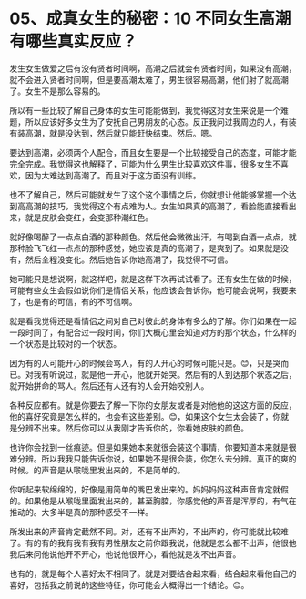 # 05、成真女生的秘密：10 不同女生高潮有哪些真实反应？

发生女生做爱之后有没有贤者时间啊，高潮之后就会有贤者时间，如果没有高潮，就不会进入贤者时间啊，但是要高潮太难了，男生很容易高潮，他们射了就高潮了。女生不是那么容易的。

所以有一些比较了解自己身体的女生可能能做到，我觉得这对女生来说是一个难题，所以应该好多女生为了安抚自己男朋友的心态。反正我问过我周边的人，有装有装高潮，就是没达到，然后就只能赶快结束。然后。嗯。

要达到高潮，必须两个人配合，而且女生要是一个比较接受自己的态度，可能才能完全完成。我觉得这也解释了，可能为什么男生比较喜欢这件事，很多女生不喜欢，因为太难达到高潮了。而且对于这方面没有训练。

也不了解自己，然后可能就发生了这个这个事情之后，你就想让他能够掌握一个达到高高潮的技巧，我觉得这个有点难为人。女生如果真的高潮了，看脸能直接看出来，就是皮肤会变红，会变那种潮红色。

就好像喝醉了一点点白酒的那种颜色。然后他会微微出汗，有喝到白酒一点点，就那种脸飞飞红一点点的那种感觉，她应该是真的高潮了，是爽到了。如果就是没有，然后全程没变化。然后她告诉你她高潮了，我觉得不可信。

她可能只是想说啊，就这样吧，就是这样下次再试试看了。还有女生在做的时候，可能有些女生会假如说你们是情侣关系，他应该会告诉你，他可能会说啊，我要来了，也是有的可信，有的不可信啊。

就是看我觉得还是看情侣之间对自己对彼此的身体有多么的了解。你们如果在一起一段时间了，有配合过一段时间，你们大概心里会知道对方的那个状态，什么样的一个状态是比较对的一个状态。

因为有的人可能开心的时候会骂人，有的人开心的时候可能只是。😊，只是哭而已。对我有听说过，就是他一开心，他就开始哭。然后有的人到达那个状态之后，就开始拼命的骂人。然后还有人还有的人会开始咬别人。

各种反应都有。就是你要去了解一下你的女朋友或者是对他他的这这方面的反应，他的喜好究竟是怎么样的，也会有这些差别。😊，如果这个女生太会装了，你就是分辨不出来。然后你可以从我刚才告诉你的，你看她皮肤的颜色。

也许你会找到一丝痕迹。但是如果她本来就很会装这个事情，你要知道本来就是很难分辨。所以我我只能告诉你说，如果她不是很会装，你怎么去分辨。真正的爽的时候。的声音是从喉咙里发出来的，不是简单的。

你听起来软绵绵的，好像是用简单的嘴巴发出来的。妈妈妈妈这种声音肯定就假的。如果他是从喉咙里面发出来的，甚至胸腔，你感觉他的声音是浑厚的，有气在推动的。大多半是真的那种感受不一样。

所发出来的声音肯定截然不同。对，还有不出声的，不出声的，你可能就比较难了。有的有的我有我有我有男性朋友之前你跟我说，他就是怎么都不出声，他很他我后来问他说他开不开心，他说他很开心，看他就是发不出声音。

也有的，就是每个人喜好太不相同了。就是对要结合起来看，结合起来看他自己的喜好，包括我之前说的这些特征，你可能会大概得出一个结论。😊。

